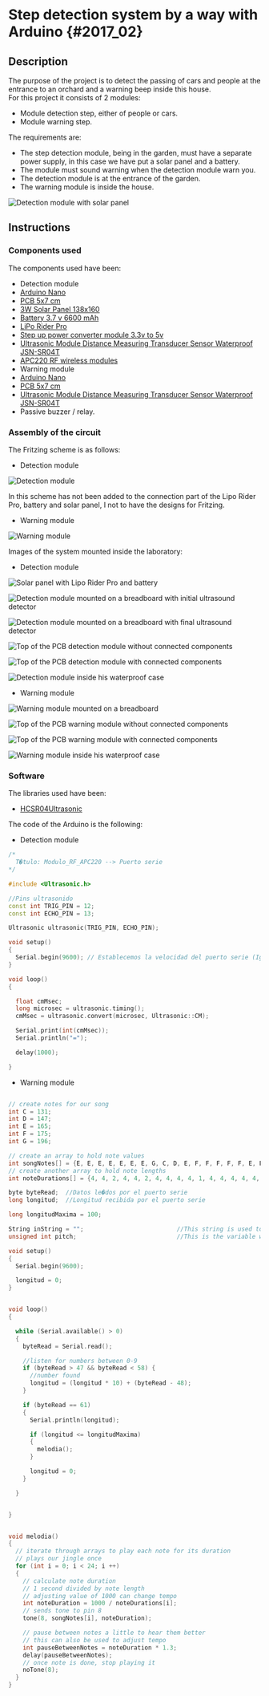 # Step detection system by a way with Arduino {#2017_02}

## Description

The purpose of the project is to detect the passing of cars and people at the entrance to an orchard and a warning beep inside this house.  
For this project it consists of 2 modules:

- Module detection step, either of people or cars.
- Module warning step.

The requirements are:

- The step detection module, being in the garden, must have a separate power supply, in this case we have put a solar panel and a battery.
- The module must sound warning when the detection module warn you.
- The detection module is at the entrance of the garden.
- The warning module is inside the house.

![Detection module with solar panel](../imagenes/detector_paso_coches/Descripcion_01.jpg "Detection module with solar panel")

## Instructions

### Components used

The components used have been:

- Detection module
 - [Arduino Nano](https://www.wish.com/c/549bc514b9cb921840d9ecc5)
 - [PCB 5x7 cm](http://www.ebay.es/itm/20x-Double-Side-Prototype-PCB-Universal-Circuit-Board-2x8-3x7-4x6-5x7CM-DIY-124-/170989228488?hash=item27cfc091c8:g:ZtEAAMXQkN1RyZV7)
 - [3W Solar Panel 138x160](http://www.seeedstudio.com/depot/3W-Solar-Panel-138X160-p-954.html)
 - [Battery 3.7 v 6600 mAh](http://es.aliexpress.com/store/product/Solar-Street-Light-battery-3-7v-6600mAh-made-by-Chinese-manufacturer/1894067_32447790091.html#extend)
 - [LiPo Rider Pro](http://www.seeedstudio.com/depot/LiPo-Rider-Pro-p-992.html)
 - [Step up power converter module 3.3v to 5v](http://www.aliexpress.com/item/BL8530-BL8531-DC-DC-Step-Up-Power-Converter-Module-DC-Boost-Converter-Board-5V-3-3V/32296844878.html)
 - [Ultrasonic Module Distance Measuring Transducer Sensor Waterproof JSN-SR04T](http://www.ebay.es/itm/272041782549?_trksid=p2060353.m2749.l2649&ssPageName=STRK%3AMEBIDX%3AIT)
 - [APC220 RF wireless modules](http://tienda.tuelectronica.es/index.php?route=product/product&product_id=57&search=SKU156095)
- Warning module
 - [Arduino Nano](https://www.wish.com/c/549bc514b9cb921840d9ecc5)
 - [PCB 5x7 cm](http://www.ebay.es/itm/20x-Double-Side-Prototype-PCB-Universal-Circuit-Board-2x8-3x7-4x6-5x7CM-DIY-124-/170989228488?hash=item27cfc091c8:g:ZtEAAMXQkN1RyZV7)
 - [Ultrasonic Module Distance Measuring Transducer Sensor Waterproof JSN-SR04T](http://www.ebay.es/itm/272041782549?_trksid=p2060353.m2749.l2649&ssPageName=STRK%3AMEBIDX%3AIT)
 - Passive buzzer / relay.

### Assembly of the circuit

The Fritzing scheme is as follows:

- Detection module

![Detection module](../imagenes/detector_paso_coches/DetectorCoches_bb.png "Detection module")

In this scheme has not been added to the connection part of the Lipo Rider Pro, battery and solar panel, I not to have the designs for Fritzing.

- Warning module

![Warning module](../imagenes/detector_paso_coches/Alarma_bb.png "Warning module")

Images of the system mounted inside the laboratory:

- Detection module

![Solar panel with Lipo Rider Pro and battery](../imagenes/detector_paso_coches/DetectorCoches_01.jpg "Solar panel with Lipo Rider Pro and battery")

![Detection module mounted on a breadboard with initial ultrasound detector](../imagenes/detector_paso_coches/DetectorCoches_02.jpg "Detection module mounted on a breadboard with initial ultrasound detector")

![Detection module mounted on a breadboard with final ultrasound detector](../imagenes/detector_paso_coches/DetectorCoches_03.jpg "Detection module mounted on a breadboard with final ultrasound detector")

![Top of the PCB detection module without connected components](../imagenes/detector_paso_coches/DetectorCoches_04.jpg "Top of the PCB detection module without connected components")

![Top of the PCB detection module with connected components](../imagenes/detector_paso_coches/DetectorCoches_05.jpg "Top of the PCB detection module with connected components")

![Detection module inside his waterproof case](../imagenes/detector_paso_coches/DetectorCoches_06.jpg "Detection module inside his waterproof case")

- Warning module

![Warning module mounted on a breadboard](../imagenes/detector_paso_coches/Alarma_01.jpg "Warning module mounted on a breadboard")

![Top of the PCB warning module without connected components](../imagenes/detector_paso_coches/Alarma_02.jpg "Top of the PCB warning module without connected components")

![Top of the PCB warning module with connected components](../imagenes/detector_paso_coches/Alarma_03.jpg "Top of the PCB warning module with connected components")

![Warning module inside his waterproof case](../imagenes/detector_paso_coches/Alarma_04.jpg "Warning module inside his waterproof case")

### Software

The libraries used have been:

- [HCSR04Ultrasonic](http://freecode.com/projects/hc-sr04-ultrasonic-arduino-library)

The code of the Arduino is the following:

- Detection module

``` cpp
/*
  T�tulo: Modulo_RF_APC220 --> Puerto serie
*/

#include <Ultrasonic.h>

//Pins ultrasonido
const int TRIG_PIN = 12;
const int ECHO_PIN = 13;

Ultrasonic ultrasonic(TRIG_PIN, ECHO_PIN);

void setup()
{
  Serial.begin(9600); // Establecemos la velocidad del puerto serie (Igual que APC220)
}

void loop()
{

  float cmMsec;
  long microsec = ultrasonic.timing();
  cmMsec = ultrasonic.convert(microsec, Ultrasonic::CM);

  Serial.print(int(cmMsec));
  Serial.println("=");

  delay(1000);

}
```

- Warning module

``` cpp

// create notes for our song
int C = 131;
int D = 147;
int E = 165;
int F = 175;
int G = 196;

// create an array to hold note values
int songNotes[] = {E, E, E, E, E, E, E, G, C, D, E, F, F, F, F, F, E, E, E, G, G, F, D, C};
// create another array to hold note lengths
int noteDurations[] = {4, 4, 2, 4, 4, 2, 4, 4, 4, 4, 1, 4, 4, 4, 4, 4, 4, 4, 4, 4, 4, 4, 4, 1};

byte byteRead;  //Datos le�dos por el puerto serie
long longitud;  //Longitud recibida por el puerto serie

long longitudMaxima = 100;

String inString = "";                          //This string is used to store the incoming data
unsigned int pitch;                            //This is the variable we will use to store the buzzers p

void setup()
{
  Serial.begin(9600);

  longitud = 0;
}


void loop()
{

  while (Serial.available() > 0)
  {
    byteRead = Serial.read();

    //listen for numbers between 0-9
    if (byteRead > 47 && byteRead < 58) {
      //number found
      longitud = (longitud * 10) + (byteRead - 48);
    }

    if (byteRead == 61)
    {
      Serial.println(longitud);

      if (longitud <= longitudMaxima)
      {
        melodia();
      }

      longitud = 0;
    }

  }


}


void melodia()
{
  // iterate through arrays to play each note for its duration
  // plays our jingle once
  for (int i = 0; i < 24; i ++)
  {
    // calculate note duration
    // 1 second divided by note length
    // adjusting value of 1000 can change tempo
    int noteDuration = 1000 / noteDurations[i];
    // sends tone to pin 8
    tone(8, songNotes[i], noteDuration);

    // pause between notes a little to hear them better
    // this can also be used to adjust tempo
    int pauseBetweenNotes = noteDuration * 1.3;
    delay(pauseBetweenNotes);
    // once note is done, stop playing it
    noTone(8);
  }
}
```

